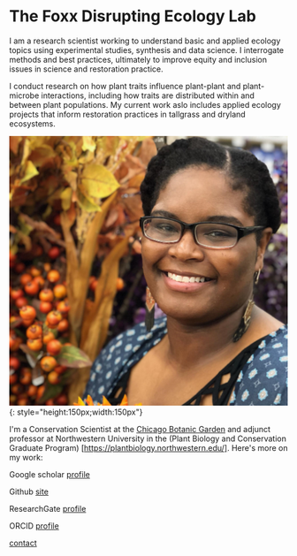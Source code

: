 # The Foxx Disrupting Ecology Lab

I am a research scientist working to understand basic and applied ecology topics using experimental studies, synthesis and data science. I interrogate methods and best practices, ultimately to improve equity and inclusion issues in science and restoration practice.

I conduct research on how plant traits influence plant-plant and plant-microbe interactions, including how traits are distributed within and between plant populations. My current work aslo includes applied ecology projects that inform restoration practices in tallgrass and dryland ecosystems.

![](Foxx_headshot.jpg){: style="height:150px;width:150px"}


I'm a Conservation Scientist at the [Chicago Botanic Garden](https://www.chicagobotanic.org/research) and adjunct professor at Northwestern University in the (Plant Biology and Conservation Graduate Program) [https://plantbiology.northwestern.edu/]. Here's more on my work:

Google scholar [profile](https://scholar.google.com/citations?user=nlWrL0YAAAAJ&hl=en)

Github [site](https://github.com/aliciafoxx)

ResearchGate [profile](https://www.researchgate.net/profile/Alicia-Foxx)

ORCID [profile](https://orcid.org/0000-0001-5504-2986)

[contact](mailto:afoxx@chicagobotanic.org)
